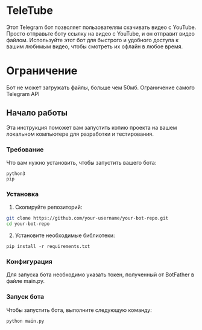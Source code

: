 # TeleTube

Этот Telegram бот позволяет пользователям скачивать видео с YouTube. Просто отправьте боту ссылку на видео с YouTube, и он отправит видео файлом. Используйте этот бот для быстрого и удобного доступа к вашим любимым видео, чтобы смотреть их офлайн в любое время.

# Ограничение
Бот не может загружать файлы, больше чем 50мб. Ограничение самого Telegram API

## Начало работы

Эта инструкция поможет вам запустить копию проекта на вашем локальном компьютере для разработки и тестирования.

### Требование

Что вам нужно установить, чтобы запустить вашего бота:
```
python3
pip
```
### Установка

1. Скопируйте репозиторий:

```bash
git clone https://github.com/your-username/your-bot-repo.git
cd your-bot-repo
```

2. Установите необходимые библиотеки:

```
pip install -r requirements.txt
```

### Конфигурация

Для запуска бота необходимо указать токен, полученный от BotFather в файле main.py.

### Запуск бота

Чтобы запустить бота, выполните следующую команду:

```
python main.py
```
